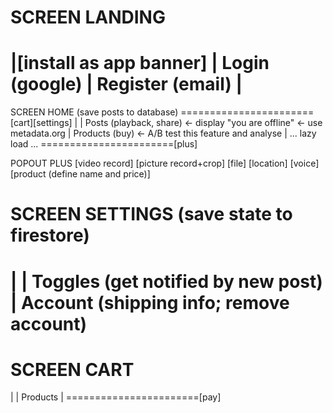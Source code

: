 SCREEN LANDING
=======================
|[install as app banner]
| Login (google)
| Register (email)
|
=======================

SCREEN HOME (save posts to database)
=======================[cart][settings]
|
| Posts (playback, share) <- display "you are offline" <- use metadata.org
| Products (buy) <- A/B test this feature and analyse
| ... lazy load ...
=======================[plus]

POPOUT PLUS
[video record] [picture record+crop] [file] [location] [voice] [product (define name and price)]

SCREEN SETTINGS (save state to firestore)
=======================
|
| Toggles (get notified by new post)
| Account (shipping info; remove account)
=======================

SCREEN CART
=======================
|
| Products
|
=======================[pay]

